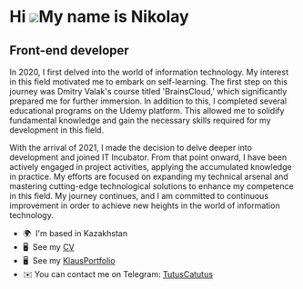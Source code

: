 Hi ![](https://user-images.githubusercontent.com/18350557/176309783-0785949b-9127-417c-8b55-ab5a4333674e.gif)My name is Nikolay
===============================================================================================================================

Front-end developer
-------------------

In 2020, I first delved into the world of information technology. My interest in this field motivated me to embark on self-learning. The first step on this journey was Dmitry Valak's course titled 'BrainsCloud,' which significantly prepared me for further immersion. In addition to this, I completed several educational programs on the Udemy platform. This allowed me to solidify fundamental knowledge and gain the necessary skills required for my development in this field.

With the arrival of 2021, I made the decision to delve deeper into development and joined IT Incubator. From that point onward, I have been actively engaged in project activities, applying the accumulated knowledge in practice. My efforts are focused on expanding my technical arsenal and mastering cutting-edge technological solutions to enhance my competence in this field. My journey continues, and I am committed to continuous improvement in order to achieve new heights in the world of information technology.

* 🌍  I'm based in Kazakhstan
* 🖥️  See my [CV](https://drive.google.com/file/d/1w0RmzT6P-BOqG_uCL1JrTXpftAT6K4SG/view?usp=sharing)
* 🖥️  See my [KlausPortfolio](https://armazok.github.io/KlausWebsite/#home](https://klaus-website.vercel.app/#home))
* ✉️ You can contact me on Telegram: [TutusCatutus](https://t.me/TutusCatutus)







